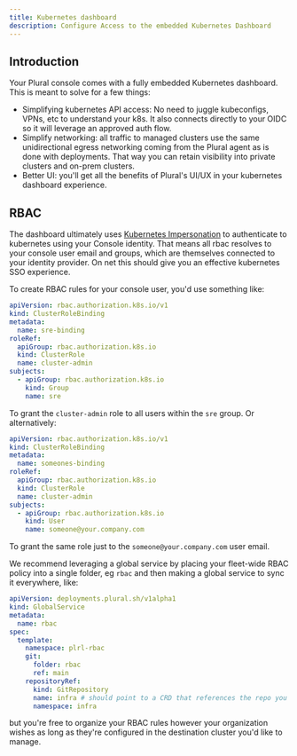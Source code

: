 ```yaml
---
title: Kubernetes dashboard
description: Configure Access to the embedded Kubernetes Dashboard
---
```

## Introduction

Your Plural console comes with a fully embedded Kubernetes dashboard.  This is meant to solve for a few things:

* Simplifying kubernetes API access:  No need to juggle kubeconfigs, VPNs, etc to understand your k8s.  It also connects directly to your OIDC so it will leverage an approved auth flow.
* Simplify networking: all traffic to managed clusters use the same unidirectional egress networking coming from the Plural agent as is done with deployments.  That way you can retain visibility into private clusters and on-prem clusters.
* Better UI: you'll get all the benefits of Plural's UI/UX in your kubernetes dashboard experience.

## RBAC

The dashboard ultimately uses [Kubernetes Impersonation](https://kubernetes.io/docs/reference/access-authn-authz/authentication/#user-impersonation) to authenticate to kubernetes using your Console identity.  That means all rbac resolves to your console user email and groups, which are themselves connected to your identity provider.  On net this should give you an effective kubernetes SSO experience.

To create RBAC rules for your console user, you'd use something like:

```yaml
apiVersion: rbac.authorization.k8s.io/v1
kind: ClusterRoleBinding
metadata:
  name: sre-binding
roleRef:
  apiGroup: rbac.authorization.k8s.io
  kind: ClusterRole
  name: cluster-admin
subjects:
  - apiGroup: rbac.authorization.k8s.io
    kind: Group
    name: sre
```

To grant the `cluster-admin` role to all users within the `sre` group.  Or alternatively:

```yaml
apiVersion: rbac.authorization.k8s.io/v1
kind: ClusterRoleBinding
metadata:
  name: someones-binding
roleRef:
  apiGroup: rbac.authorization.k8s.io
  kind: ClusterRole
  name: cluster-admin
subjects:
  - apiGroup: rbac.authorization.k8s.io
    kind: User
    name: someone@your.company.com
```

To grant the same role just to the `someone@your.company.com` user email.

We recommend leveraging a global service by placing your fleet-wide RBAC policy into a single folder, eg `rbac` and then making a global service to sync it everywhere, like:

```yaml
apiVersion: deployments.plural.sh/v1alpha1
kind: GlobalService
metadata:
  name: rbac
spec:
  template:
    namespace: plrl-rbac
    git:
      folder: rbac
      ref: main
    repositoryRef:
      kind: GitRepository
      name: infra # should point to a CRD that references the repo you're working in
      namespace: infra
```

but you're free to organize your RBAC rules however your organization wishes as long as they're configured in the destination cluster you'd like to manage.
